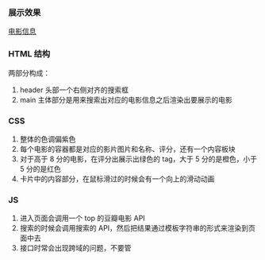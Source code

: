 ### 展示效果

[电影信息](http://project-demo.ihsxu.com/movie-app/)

### HTML 结构

两部分构成：

1. header 头部一个右侧对齐的搜索框
2. main 主体部分是用来搜索出对应的电影信息之后渲染出要展示的电影

### CSS

1. 整体的色调偏紫色
2. 每个电影的容器都是对应的影片图片和名称、评分，还有一个内容板块
3. 对于高于 8 分的电影，在评分出展示出绿色的 tag，大于 5 分的是橙色，小于 5 分的是红色
4. 卡片中的内容部分，在鼠标滑过的时候会有一个向上的滑动动画

### JS

1. 进入页面会调用一个 top 的豆瓣电影 API
2. 搜索的时候会调用搜索的 API，然后把结果通过模板字符串的形式来渲染到页面中去
3. 接口时常会出现跨域的问题，不要管
